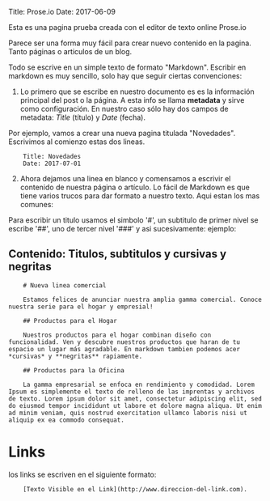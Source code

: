 Title: Prose.io
Date: 2017-06-09

Esta es una pagina prueba creada con el editor de texto online Prose.io

Parece ser una forma muy fácil para crear nuevo contenido en la pagina. Tanto páginas o articulos de un blog.

Todo se escrive en un simple texto de formato "Markdown". Escribir en markdown es muy sencillo, solo hay que seguir ciertas convenciones:

1. Lo primero que se escribe en nuestro documento es es la información principal del post o la página. A esta info se llama **metadata** y sirve como configuración. En nuestro caso sólo hay dos campos de metadata: *Title* (título) y *Date* (fecha).

Por ejemplo, vamos a crear una nueva pagina titulada "Novedades". Escrivimos al comienzo estas dos lineas.

		Title: Novedades
		Date: 2017-07-01

2. Ahora dejamos una linea en blanco y comensamos a escrivir el contenido de nuestra página o artículo. Lo fácil de Markdown es que tiene varios trucos para dar formato a nuestro texto. Aqui estan los mas comunes:

Para escribir un titulo usamos el simbolo '#', un subtitulo de primer nivel se escribe '##', uno de tercer nivel '###' y asi sucesivamente: ejemplo:

## Contenido: Titulos, subtitulos y cursivas y negritas

		# Nueva linea comercial
        
        Estamos felices de anunciar nuestra amplia gamma comercial. Conoce nuestra serie para el hogar y empresial!
		
        ## Productos para el Hogar
        
        Nuestros productos para el hogar combinan diseño con funcionalidad. Ven y descubre nuestros productos que haran de tu espacio un lugar más agradable. En markdown tambien podemos acer *cursivas* y **negritas** rapiamente.
        
        ## Productos para la Oficina
        
        La gamma empresarial se enfoca en rendimiento y comodidad. Lorem Ipsum es simplemente el texto de relleno de las imprentas y archivos de texto. Lorem ipsum dolor sit amet, consectetur adipiscing elit, sed do eiusmod tempor incididunt ut labore et dolore magna aliqua. Ut enim ad minim veniam, quis nostrud exercitation ullamco laboris nisi ut aliquip ex ea commodo consequat.

# Links
los links se escriven en el siguiente formato: 
		
        [Texto Visible en el Link](http://www.direccion-del-link.com).
